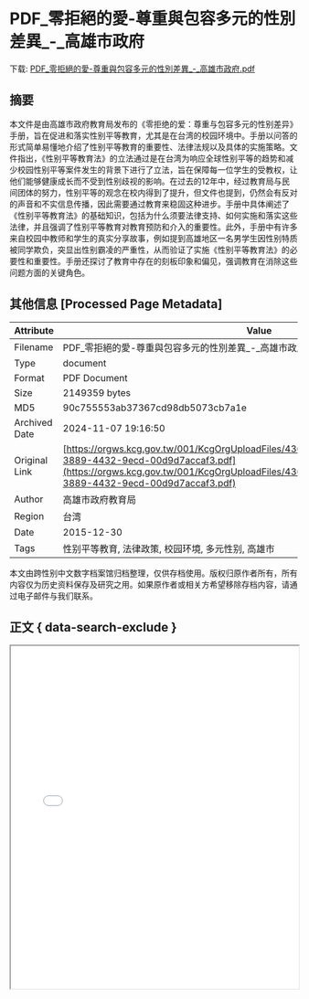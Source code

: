 # PDF_零拒絕的愛-尊重與包容多元的性別差異_-_高雄市政府

<!-- tcd_download_link -->
下载: <a href="../PDF_零拒絕的愛-尊重與包容多元的性別差異_-_高雄市政府.pdf" download>PDF_零拒絕的愛-尊重與包容多元的性別差異_-_高雄市政府.pdf</a>
<!-- tcd_download_link_end -->

## 摘要

<!-- tcd_abstract -->
本文件是由高雄市政府教育局发布的《零拒绝的爱：尊重与包容多元的性别差异》手册，旨在促进和落实性别平等教育，尤其是在台湾的校园环境中。手册以问答的形式简单易懂地介绍了性别平等教育的重要性、法律法规以及具体的实施策略。文件指出，《性别平等教育法》的立法通过是在台湾为响应全球性别平等的趋势和减少校园性别平等案件发生的背景下进行了立法，旨在保障每一位学生的受教权，让他们能够健康成长而不受到性别歧视的影响。在过去的12年中，经过教育局与民间团体的努力，性别平等的观念在校内得到了提升，但文件也提到，仍然会有反对的声音和不实信息传播，因此需要通过教育来稳固这种进步。手册中具体阐述了《性别平等教育法》的基础知识，包括为什么须要法律支持、如何实施和落实这些法律，并且强调了性别平等教育对教育预防和介入的重要性。此外，手册中有许多来自校园中教师和学生的真实分享故事，例如提到高雄地区一名男学生因性别特质被同学欺负，突显出性别霸凌的严重性，从而验证了实施《性别平等教育法》的必要性和重要性。手册还探讨了教育中存在的刻板印象和偏见，强调教育在消除这些问题方面的关键角色。

<!-- tcd_abstract_end -->

## 其他信息 [Processed Page Metadata]

| Attribute       | Value                                  |
|-----------------|----------------------------------------|
| Filename        | PDF_零拒絕的愛-尊重與包容多元的性別差異_-_高雄市政府.pdf                             |
| Type            | document                                 |
| Format          | PDF Document                               |
| Size            | 2149359 bytes                           |
| MD5             | 90c755553ab37367cd98db5073cb7a1e                                  |
| Archived Date   | 2024-11-07 19:16:50                             |
| Original Link   | [https://orgws.kcg.gov.tw/001/KcgOrgUploadFiles/436/relfile/75872/240136/d8c39cee-3889-4432-9ecd-00d9d7accaf3.pdf](https://orgws.kcg.gov.tw/001/KcgOrgUploadFiles/436/relfile/75872/240136/d8c39cee-3889-4432-9ecd-00d9d7accaf3.pdf)                         |
| Author          | 高雄市政府教育局                               |
| Region          | 台湾                               |
| Date            | 2015-12-30                                 |
| Tags            | 性别平等教育, 法律政策, 校园环境, 多元性别, 高雄市                                 |

本文由跨性别中文数字档案馆归档整理，仅供存档使用。版权归原作者所有，所有内容仅为历史资料保存及研究之用。如果原作者或相关方希望移除存档内容，请通过电子邮件与我们联系。

## 正文 { data-search-exclude }

<!-- tcd_main_text -->
<iframe src="../PDF_零拒絕的愛-尊重與包容多元的性別差異_-_高雄市政府.pdf" width="100%" height="600px">
    <p>无法显示PDF，请下载查看。</p>
</iframe>
<!-- tcd_main_text_end -->

